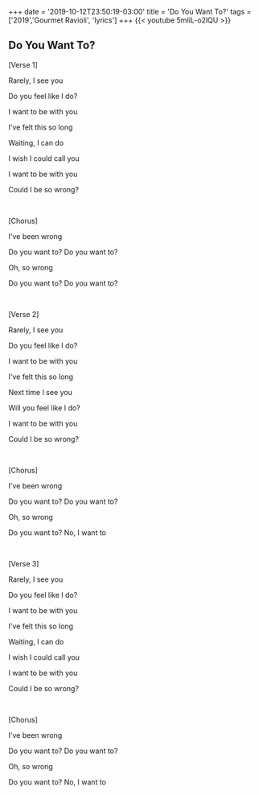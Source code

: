 +++
date = '2019-10-12T23:50:19-03:00'
title = 'Do You Want To?'
tags = ['2019','Gourmet Ravioli', 'lyrics']
+++
{{< youtube 5mIiL-o2lQU >}}

## Do You Want To?

[Verse 1]

Rarely, I see you

Do you feel like I do?

I want to be with you

I've felt this so long

Waiting, I can do

I wish I could call you

I want to be with you

Could I be so wrong?

&nbsp;

[Chorus]

I've been wrong

Do you want to? Do you want to?

Oh, so wrong

Do you want to? Do you want to?

&nbsp;

[Verse 2]

Rarely, I see you

Do you feel like I do?

I want to be with you

I've felt this so long

Next time I see you

Will you feel like I do?

I want to be with you

Could I be so wrong?

&nbsp;

[Chorus]

I've been wrong

Do you want to? Do you want to?

Oh, so wrong

Do you want to? No, I want to

&nbsp;

[Verse 3]

Rarely, I see you

Do you feel like I do?

I want to be with you

I've felt this so long

Waiting, I can do

I wish I could call you

I want to be with you

Could I be so wrong?

&nbsp;

[Chorus]

I've been wrong

Do you want to? Do you want to?

Oh, so wrong

Do you want to? No, I want to